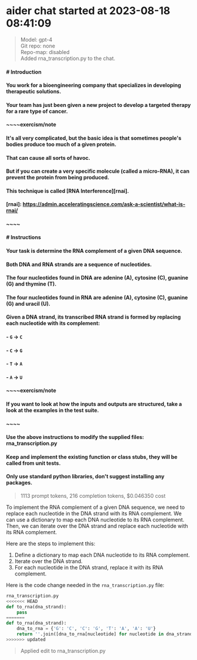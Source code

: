 
# aider chat started at 2023-08-18 08:41:09

> Model: gpt-4  
> Git repo: none  
> Repo-map: disabled  
> Added rna_transcription.py to the chat.  

#### # Introduction  
####   
#### You work for a bioengineering company that specializes in developing therapeutic solutions.  
####   
#### Your team has just been given a new project to develop a targeted therapy for a rare type of cancer.  
####   
#### ~~~~exercism/note  
#### It's all very complicated, but the basic idea is that sometimes people's bodies produce too much of a given protein.  
#### That can cause all sorts of havoc.  
####   
#### But if you can create a very specific molecule (called a micro-RNA), it can prevent the protein from being produced.  
####   
#### This technique is called [RNA Interference][rnai].  
####   
#### [rnai]: https://admin.acceleratingscience.com/ask-a-scientist/what-is-rnai/  
#### ~~~~  
#### # Instructions  
####   
#### Your task is determine the RNA complement of a given DNA sequence.  
####   
#### Both DNA and RNA strands are a sequence of nucleotides.  
####   
#### The four nucleotides found in DNA are adenine (**A**), cytosine (**C**), guanine (**G**) and thymine (**T**).  
####   
#### The four nucleotides found in RNA are adenine (**A**), cytosine (**C**), guanine (**G**) and uracil (**U**).  
####   
#### Given a DNA strand, its transcribed RNA strand is formed by replacing each nucleotide with its complement:  
####   
#### - `G` -> `C`  
#### - `C` -> `G`  
#### - `T` -> `A`  
#### - `A` -> `U`  
####   
#### ~~~~exercism/note  
#### If you want to look at how the inputs and outputs are structured, take a look at the examples in the test suite.  
#### ~~~~  
####   
#### ####  
####   
#### Use the above instructions to modify the supplied files: rna_transcription.py  
#### Keep and implement the existing function or class stubs, they will be called from unit tests.  
#### Only use standard python libraries, don't suggest installing any packages.  
> 1113 prompt tokens, 216 completion tokens, $0.046350 cost  

To implement the RNA complement of a given DNA sequence, we need to replace each nucleotide in the DNA strand with its RNA complement. We can use a dictionary to map each DNA nucleotide to its RNA complement. Then, we can iterate over the DNA strand and replace each nucleotide with its RNA complement.

Here are the steps to implement this:

1. Define a dictionary to map each DNA nucleotide to its RNA complement.
2. Iterate over the DNA strand.
3. For each nucleotide in the DNA strand, replace it with its RNA complement.

Here is the code change needed in the `rna_transcription.py` file:

```python
rna_transcription.py
<<<<<<< HEAD
def to_rna(dna_strand):
    pass
=======
def to_rna(dna_strand):
    dna_to_rna = {'G': 'C', 'C': 'G', 'T': 'A', 'A': 'U'}
    return ''.join([dna_to_rna[nucleotide] for nucleotide in dna_strand])
>>>>>>> updated
```

> Applied edit to rna_transcription.py  
